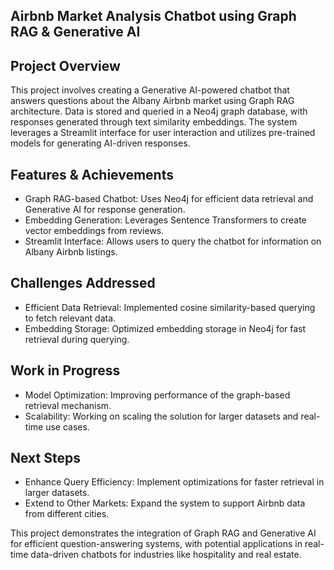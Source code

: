 ## Airbnb Market Analysis Chatbot using Graph RAG & Generative AI

## Project Overview
This project involves creating a Generative AI-powered chatbot that answers questions about the Albany Airbnb market using Graph RAG architecture.
Data is stored and queried in a Neo4j graph database, with responses generated through text similarity embeddings. 
The system leverages a Streamlit interface for user interaction and utilizes pre-trained models for generating AI-driven responses.

## Features & Achievements
-  Graph RAG-based Chatbot: Uses Neo4j for efficient data retrieval and Generative AI for response generation.
-  Embedding Generation: Leverages Sentence Transformers to create vector embeddings from reviews.
-  Streamlit Interface: Allows users to query the chatbot for information on Albany Airbnb listings.

## Challenges Addressed
-  Efficient Data Retrieval: Implemented cosine similarity-based querying to fetch relevant data.
- Embedding Storage: Optimized embedding storage in Neo4j for fast retrieval during querying.

## Work in Progress
-  Model Optimization: Improving performance of the graph-based retrieval mechanism.
-  Scalability: Working on scaling the solution for larger datasets and real-time use cases.

## Next Steps
-  Enhance Query Efficiency: Implement optimizations for faster retrieval in larger datasets.
-  Extend to Other Markets: Expand the system to support Airbnb data from different cities.

This project demonstrates the integration of Graph RAG and Generative AI for efficient question-answering systems, with potential applications in real-time data-driven chatbots for industries like hospitality and real estate.

